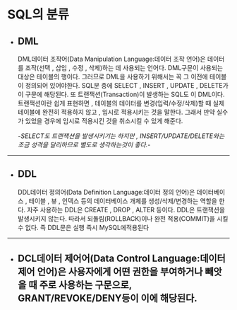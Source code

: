 # SQL의 분류

* ## DML

  DML데이터 조작어(Data Manipulation Language:데이터 조작 언어)은 데이터를 조작(선택 , 삽입 , 수정 , 삭제)하는 데 사용되는 언어다. DML구문이 사용되는 대상은 테이블의 행이다. 그러므로 DML을 사용하기 위해서는 꼭 그 이전에 테이블이 정의되어 있어야한다.
  SQL문 중에 SELECT , INSERT , UPDATE , DELETE가 이 구문에 해당된다. 또 트랜잭션(Transaction)이 발생하는 SQL도 이 DML이다. 
  트랜잭션이란 쉽게 표현하면 , 테이블의 데이터를 변경(입력/수정/삭제)할 때 실제 테이블에 완전히 적용하지 않고 , 임시로 적용시키는 것을 말한다. 그래서 만약 실수가 있었을 경우에 임시로 적용시킨 것을 취소시킬 수 있게 해준다.

  -_SELECT도 트랜잭션을 발생시키기는 하지만 , INSERT/UPDATE/DELETE와는 조금 성격을 달리하므로 별도로 생각하는것이 좋다._-
*** 

* ## DDL
  DDL데이터 정의어(Data Definition Language:데이터 정의 언어)은 데이터베이스 , 테이블 , 뷰 , 인덱스 등의 데이터베이스 개체를 생성/삭제/변경하는 역할을 한다. 자주 사용하는 DDL은 CREATE , DROP , ALTER 등이다. DDL은 트랜잭션을 발생시키지 않는다. 따라서 되돌림(ROLLBACK)이나 완전 적용(COMMIT)을 시킬 수 없다. 즉 DDL문은 실행 즉시 MySQL에적용된다
  
***

* ## DCL데이터 제어어(Data Control Language:데이터 제어 언어)은 사용자에게 어떤 권한을 부여하거나 빼앗을 때 주로 사용하는 구문으로, GRANT/REVOKE/DENY등이 이에 해당된다.
